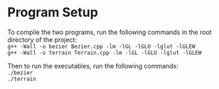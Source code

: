# Program Setup
To compile the two programs, run the following commands in the root directory of the project:  
`g++ -Wall -o bezier Bezier.cpp -lm -lGL -lGLU -lglut -lGLEW`  
`g++ -Wall -o terrain Terrain.cpp -lm -lGL -lGLU -lglut -lGLEW`  

Then to run the executables, run the following commands:  
`./bezier`  
`./terrain`  
